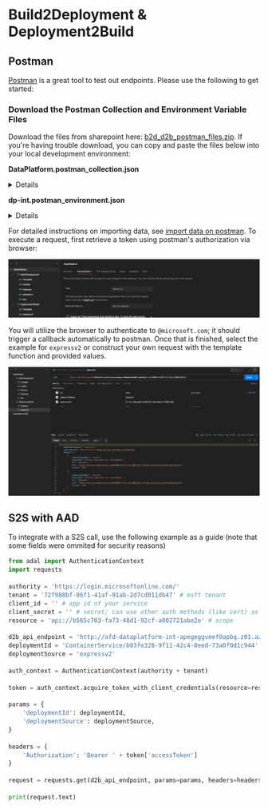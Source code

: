 # Build2Deployment & Deployment2Build 


## Postman

[Postman](https://www.postman.com/) is a great tool to test out endpoints. Please use the following to get started:

### Download the Postman Collection and Environment Variable Files

Download the files from sharepoint here: [b2d_d2b_postman_files.zip](https://microsoft.sharepoint.com/:u:/t/FCM/EeKQuYNbgA1Hh_nCelI2CKgBXk5ROZtBqbBUXa1oDU0FrQ?e=6rntXY). If you're having trouble download, you can copy and paste the files below into your local development environment:

**DataPlatform.postman_collection.json**
<details>

```json
{
	"info": {
		"_postman_id": "f3990ab0-9326-4d43-b458-ca0d04b8ca8a",
		"name": "DataPlatform",
		"schema": "https://schema.getpostman.com/json/collection/v2.1.0/collection.json"
	},
	"item": [
		{
			"name": "Build2Deployment",
			"item": [
				{
					"name": "Template",
					"request": {
						"method": "GET",
						"header": [],
						"url": {
							"raw": "{{base_url}}/{{b2dcomponent}}/deployments?adoOrganizationName=&adoProjectId=&adoBuildId=",
							"host": [
								"{{base_url}}"
							],
							"path": [
								"{{b2dcomponent}}",
								"deployments"
							],
							"query": [
								{
									"key": "adoOrganizationName",
									"value": ""
								},
								{
									"key": "adoProjectId",
									"value": ""
								},
								{
									"key": "adoBuildId",
									"value": ""
								}
							]
						}
					},
					"response": []
				},
				{
					"name": "msdata",
					"request": {
						"method": "GET",
						"header": [],
						"url": {
							"raw": "{{base_url}}/{{b2dcomponent}}/deployments?adoOrganizationName=msdata&adoProjectId=ba574a88-a171-48e0-8fcb-5fef6d23739c&adoBuildId=115856310",
							"host": [
								"{{base_url}}"
							],
							"path": [
								"{{b2dcomponent}}",
								"deployments"
							],
							"query": [
								{
									"key": "adoOrganizationName",
									"value": "msdata"
								},
								{
									"key": "adoProjectId",
									"value": "ba574a88-a171-48e0-8fcb-5fef6d23739c"
								},
								{
									"key": "adoBuildId",
									"value": "115856310"
								}
							]
						}
					},
					"response": []
				},
				{
					"name": "msazure",
					"request": {
						"method": "GET",
						"header": [],
						"url": {
							"raw": "{{base_url}}/{{b2dcomponent}}/deployments?adoOrganizationName=msazure&adoProjectId=09706533-03bf-4b43-9a9b-b49c75429646&adoBuildId=85471733",
							"host": [
								"{{base_url}}"
							],
							"path": [
								"{{b2dcomponent}}",
								"deployments"
							],
							"query": [
								{
									"key": "adoOrganizationName",
									"value": "msazure"
								},
								{
									"key": "adoProjectId",
									"value": "09706533-03bf-4b43-9a9b-b49c75429646"
								},
								{
									"key": "adoBuildId",
									"value": "85471733"
								}
							]
						}
					},
					"response": []
				},
				{
					"name": "admetrics",
					"request": {
						"method": "GET",
						"header": [],
						"url": {
							"raw": "{{base_url}}/{{b2dcomponent}}/deployments?adoOrganizationName=admetrics&adoProjectId=c6f597f2-902e-47df-9dbd-f5ee1ac627f2&adoBuildId=69514",
							"host": [
								"{{base_url}}"
							],
							"path": [
								"{{b2dcomponent}}",
								"deployments"
							],
							"query": [
								{
									"key": "adoOrganizationName",
									"value": "admetrics"
								},
								{
									"key": "adoProjectId",
									"value": "c6f597f2-902e-47df-9dbd-f5ee1ac627f2"
								},
								{
									"key": "adoBuildId",
									"value": "69514"
								}
							]
						}
					},
					"response": []
				},
				{
					"name": "dev",
					"request": {
						"method": "GET",
						"header": [],
						"url": {
							"raw": "{{base_url}}/{{b2dcomponent}}/deployments?adoOrganizationName=dev&adoProjectId=505e0832-097c-4d90-947b-777124cc8911&adoBuildId=1531543",
							"host": [
								"{{base_url}}"
							],
							"path": [
								"{{b2dcomponent}}",
								"deployments"
							],
							"query": [
								{
									"key": "adoOrganizationName",
									"value": "dev"
								},
								{
									"key": "adoProjectId",
									"value": "505e0832-097c-4d90-947b-777124cc8911"
								},
								{
									"key": "adoBuildId",
									"value": "1531543"
								}
							]
						}
					},
					"response": []
				}
			]
		},
		{
			"name": "Deployment2Build",
			"item": [
				{
					"name": "Template",
					"request": {
						"method": "GET",
						"header": [],
						"url": {
							"raw": "{{base_url}}/{{d2bcomponent}}/builds?deploymentSource=&deploymentId=",
							"host": [
								"{{base_url}}"
							],
							"path": [
								"{{d2bcomponent}}",
								"builds"
							],
							"query": [
								{
									"key": "deploymentSource",
									"value": ""
								},
								{
									"key": "deploymentId",
									"value": ""
								}
							]
						}
					},
					"response": []
				},
				{
					"name": "expressv2",
					"request": {
						"method": "GET",
						"header": [],
						"url": {
							"raw": "{{base_url}}/{{d2bcomponent}}/builds?deploymentSource=expressv2&deploymentId=ContainerService/b03fe328-9f11-42c4-8eed-73a0f0d1c944",
							"host": [
								"{{base_url}}"
							],
							"path": [
								"{{d2bcomponent}}",
								"builds"
							],
							"query": [
								{
									"key": "deploymentSource",
									"value": "expressv2"
								},
								{
									"key": "deploymentId",
									"value": "ContainerService/b03fe328-9f11-42c4-8eed-73a0f0d1c944"
								}
							]
						}
					},
					"response": []
				}
			]
		}
	],
	"auth": {
		"type": "oauth2",
		"oauth2": [
			{
				"key": "tokenName",
				"value": "Authorization",
				"type": "string"
			},
			{
				"key": "authUrl",
				"value": "https://login.microsoftonline.com/72f988bf-86f1-41af-91ab-2d7cd011db47/oauth2/v2.0/authorize",
				"type": "string"
			},
			{
				"key": "state",
				"value": "12345",
				"type": "string"
			},
			{
				"key": "scope",
				"value": "{{scope}}",
				"type": "string"
			},
			{
				"key": "clientId",
				"value": "{{client_id}}",
				"type": "string"
			},
			{
				"key": "grant_type",
				"value": "implicit",
				"type": "string"
			},
			{
				"key": "useBrowser",
				"value": true,
				"type": "boolean"
			},
			{
				"key": "addTokenTo",
				"value": "header",
				"type": "string"
			}
		]
	},
	"event": [
		{
			"listen": "prerequest",
			"script": {
				"type": "text/javascript",
				"exec": [
					""
				]
			}
		},
		{
			"listen": "test",
			"script": {
				"type": "text/javascript",
				"exec": [
					""
				]
			}
		}
	]
}
```
</details>

**dp-int.postman_environment.json**
<details>

```json
{
	"id": "8b24a332-ad22-4c7f-b196-68faa115e021",
	"name": "dp-int",
	"values": [
		{
			"key": "client_id",
			"value": "c1d07c27-2bf7-4da7-9946-278a86014ae2",
			"type": "default",
			"enabled": true
		},
		{
			"key": "scope",
			"value": "api://b565c703-fa73-48d1-92cf-a002721abe2e/user_impersonation",
			"type": "default",
			"enabled": true
		},
		{
			"key": "base_url",
			"value": "afd-dataplatform-int-apegeggveef0apbq.z01.azurefd.net",
			"type": "default",
			"enabled": true
		},
		{
			"key": "b2dcomponent",
			"value": "b2d",
			"type": "default",
			"enabled": true
		},
		{
			"key": "d2bcomponent",
			"value": "d2b",
			"type": "default",
			"enabled": true
		}
	],
	"_postman_variable_scope": "environment",
	"_postman_exported_at": "2024-01-19T16:00:09.561Z",
	"_postman_exported_using": "Postman/9.31.30"
}
```
</details>

For detailed instructions on importing data, see [import data on postman](https://learning.postman.com/docs/getting-started/importing-and-exporting/importing-data/). To execute a request, first retrieve a token using postman's authorization via browser:

![Alt text](media/authorize_postman.png)

You will utilize the browser to authenticate to `@microsoft.com`; it should trigger a callback automatically to postman. Once that is finished, select the example for `expressv2` or construct your own request with the template function and provided values.

![Alt text](media/sample_d2b_request.png)

## S2S with AAD

To integrate with a S2S call, use the following example as a guide (note that some fields were ommited for security reasons)

```python
from adal import AuthenticationContext
import requests

authority = 'https://login.microsoftonline.com/'
tenant = '72f988bf-86f1-41af-91ab-2d7cd011db47' # msft tenant
client_id = '' # app id of your service
client_secret = '' # secret; can use other auth methods (like cert) as  well
resource = 'api://b565c703-fa73-48d1-92cf-a002721abe2e' # scope 

d2b_api_endpoint = 'http://afd-dataplatform-int-apegeggveef0apbq.z01.azurefd.net/d2b/builds'
deploymentId = 'ContainerService/b03fe328-9f11-42c4-8eed-73a0f0d1c944'
deploymentSource = 'expressv2'

auth_context = AuthenticationContext(authority + tenant)

token = auth_context.acquire_token_with_client_credentials(resource=resource, client_id=client_id, client_secret=client_secret)

params = {
    'deploymentId': deploymentId,
    'deploymentSource': deploymentSource,
}

headers = {
    'Authorization': 'Bearer ' + token['accessToken']
}

request = requests.get(d2b_api_endpoint, params=params, headers=headers)

print(request.text)
```